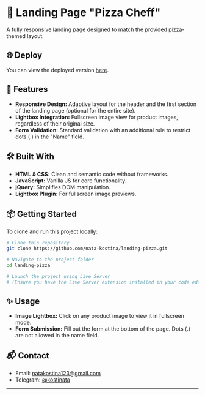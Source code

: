 # 🍕 Landing Page "Pizza Cheff"

A fully responsive landing page designed to match the provided pizza-themed layout.

## 🌐 Deploy
You can view the deployed version [here]().

## 🚀 Features

- **Responsive Design:** Adaptive layout for the header and the first section of the landing page (optional for the entire site).
- **Lightbox Integration:** Fullscreen image view for product images, regardless of their original size.
- **Form Validation:** Standard validation with an additional rule to restrict dots (.) in the "Name" field.


## 🛠️ Built With

- **HTML & CSS:** Clean and semantic code without frameworks.
- **JavaScript:** Vanilla JS for core functionality.
- **jQuery:** Simplifies DOM manipulation.
- **Lightbox Plugin:** For fullscreen image previews.

## 📦 Getting Started

To clone and run this project locally:

```bash
# Clone this repository
git clone https://github.com/nata-kostina/landing-pizza.git

# Navigate to the project folder
cd landing-pizza

# Launch the project using Live Server
# (Ensure you have the Live Server extension installed in your code editor)
```


## ✨ Usage

- **Image Lightbox:** Click on any product image to view it in fullscreen mode.
- **Form Submission:** Fill out the form at the bottom of the page. Dots (.) are not allowed in the name field.

## 📬 Contact

- Email: [natakostina123@gmail.com](mailto:natakostina123@gmail.com)
- Telegram: [@kostinata](https://t.me/kostinata)

---